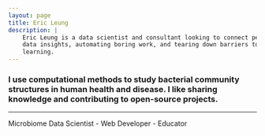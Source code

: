 ```yaml
---
layout: page
title: Eric Leung
description: |
    Eric Leung is a data scientist and consultant looking to connect people to
    data insights, automating boring work, and tearing down barriers to
    learning.
---
```


<h3 class="text-center">
    I use computational methods to study bacterial community structures in
    human health and disease. I like sharing knowledge and contributing to
    open-source projects.
</h3>

<hr/>

<p class="text-center">
    Microbiome Data Scientist - Web Developer - Educator
</p>

